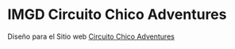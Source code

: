 IMGD Circuito Chico Adventures
===

Diseño para el Sitio web [Circuito Chico Adventures](https://imgdigital.com.ar/circuito-chico-adventures)